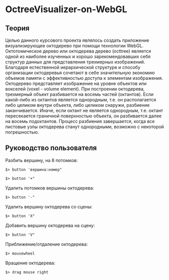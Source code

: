 OctreeVisualizer-on-WebGL
=========================
Теория
-------
Целью данного курсового проекта являлось создать приложение визуализирующее октодерево при помощи технологии WebGL.
Октотомическое дерево или октодерева дерево (octtree) является одной из наиболее изученных и хорошо зарекомендовавших себя структур данных для представления трехмерных изображений. Благодаря естественной иерархической структуре и способу организации октодеревья сочетают в себе значительную экономию объемов памяти с эффективностью доступа к элементам изображения.
Октодерево представляет изображение на уровне объектов или вокселей (voxel - volume element).
При построении октодерева, трехмерный объект разбивается на восемь частей (октантов). Если какой-либо из октантов является однородным, т.е. он располагается либо целиком внутри объекта, либо целиком снаружи, разбиение заканчивается. Иначе, если октант не является однородным, т.е. октант пересекается граничной поверхностью объекта, он разбивается далее на восемь подоктантов. Процесс разбиения завершается, когда все листовые узлы октодерева станут однородными, возможно с некоторой погрешностью.

Руководство пользователя
-------
Разбить вершину, на 8 потомков:
```
$> button 'вершина:номер"
```
```
$> button '+"
```
Удалить потомков вершины октодерева:
```
$> button '-"
```
Удалить вершину октодерева со сцены:
```
$> button 'X"
```
Добавить вершину октодерева на сцену:
```
$> button 'V"
```
Приближение/отдаление октодерева:
```
$> mousewheel
```
Вращение октодерева:
```
$> drag mouse right
```
